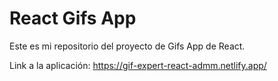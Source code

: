 # React Gifs App

Este es mi repositorio del proyecto de Gifs App de React.

Link a la aplicación: https://gif-expert-react-admm.netlify.app/
